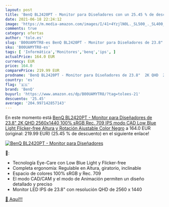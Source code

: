 ```yaml
---
layout: post
title: 'BenQ BL2420PT - Monitor para Diseñadores con un 25.45 % de descuento'
date: 2021-06-18 22:24:12
image: 'https://m.media-amazon.com/images/I/41+4YzjlN0L._SL500_._SL400_.jpg'
comments: true
category: ofertas
author: 'tole.es'
slug: 'B00UAMYTR8-es BenQ BL2420PT - Monitor para Diseñadores de 23.8" 2K QHD...'
sku: 'B00UAMYTR8-es'
tags: [ 'Informática','Monitores','benq','ips', ]
actualPrice: 164.0 EUR
currency: EUR
price: 164.0
comparePrice: 219.99 EUR
prodname: 'BenQ BL2420PT - Monitor para Diseñadores de 23.8"  2K QHD  2560x1440  100% sRGB  Rec. 709  IPS  modo CAD  Low Blue Light   Flicker-free  Altura y Rotación Ajustable   Color Negro'
country: 'es'
flag: '🇪🇸'
brand: 'BenQ'
buyurl: 'https://www.amazon.es/dp/B00UAMYTR8/?tag=tolees-21'
descuento: '25.45'
average: '204.997142857143'
---
```


En este momento está [BenQ BL2420PT - Monitor para Diseñadores de 23.8"  2K QHD  2560x1440  100% sRGB  Rec. 709  IPS  modo CAD  Low Blue Light   Flicker-free  Altura y Rotación Ajustable   Color Negro](https://www.amazon.es/dp/B00UAMYTR8/?tag=tolees-21) a 164.0 EUR (original: 219.99 EUR) (25.45 %  de descuento) en el siguiente enlace!

[![BenQ BL2420PT - Monitor para Diseñadores](https://m.media-amazon.com/images/I/41+4YzjlN0L._SL500_._SL400_.jpg)](https://www.amazon.es/dp/B00UAMYTR8/?tag=tolees-21)

🔎:

- Tecnología Eye-Care con Low Blue Light y Flicker-free
- Completa ergonomía: Regulable en Altura, giratorio, inclinable
- Espacio de colores 100% sRGB y Rec. 709
- El modo CAD/CAM y el modo de Animación permiten un diseño detallado y preciso
- Monitor LED IPS de 23.8" con resolución QHD de 2560 x 1440

[🛒 Aquí!!!](https://www.amazon.es/dp/B00UAMYTR8/?tag=tolees-21)
